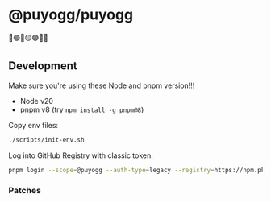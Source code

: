 # @puyogg/puyogg

🔴🟢🔵🟡🟣🏳️‍🌈

## Development

Make sure you're using these Node and pnpm version!!!

- Node v20
- pnpm v8 (try `npm install -g pnpm@8`)

Copy env files:

```sh
./scripts/init-env.sh
```

Log into GitHub Registry with classic token:

```sh
pnpm login --scope=@puyogg --auth-type=legacy --registry=https://npm.pkg.github.com
```

### Patches
